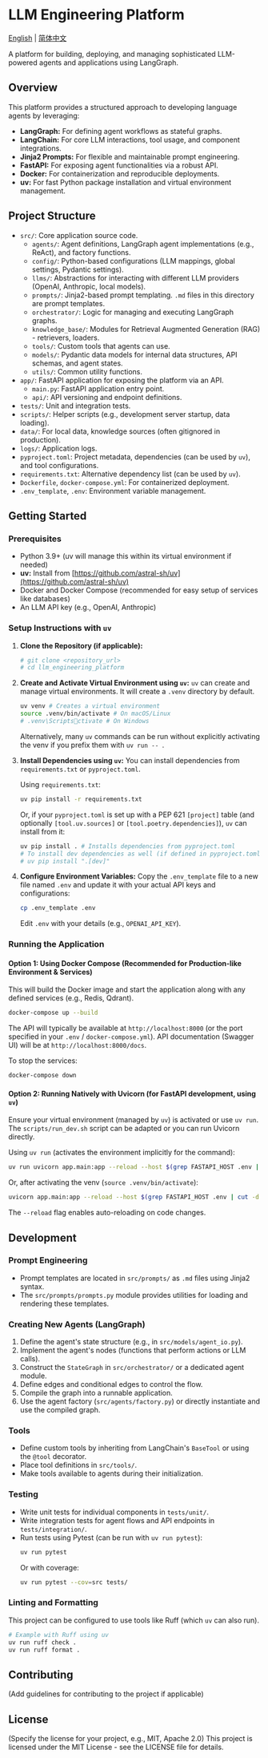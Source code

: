 # LLM Engineering Platform

[English](./README.md) | [简体中文](./README_zh.md)

A platform for building, deploying, and managing sophisticated LLM-powered agents and applications using LangGraph.

## Overview

This platform provides a structured approach to developing language agents by leveraging:
- **LangGraph:** For defining agent workflows as stateful graphs.
- **LangChain:** For core LLM interactions, tool usage, and component integrations.
- **Jinja2 Prompts:** For flexible and maintainable prompt engineering.
- **FastAPI:** For exposing agent functionalities via a robust API.
- **Docker:** For containerization and reproducible deployments.
- **uv:** For fast Python package installation and virtual environment management.

## Project Structure

- `src/`: Core application source code.
  - `agents/`: Agent definitions, LangGraph agent implementations (e.g., ReAct), and factory functions.
  - `config/`: Python-based configurations (LLM mappings, global settings, Pydantic settings).
  - `llms/`: Abstractions for interacting with different LLM providers (OpenAI, Anthropic, local models).
  - `prompts/`: Jinja2-based prompt templating. `.md` files in this directory are prompt templates.
  - `orchestrator/`: Logic for managing and executing LangGraph graphs.
  - `knowledge_base/`: Modules for Retrieval Augmented Generation (RAG) - retrievers, loaders.
  - `tools/`: Custom tools that agents can use.
  - `models/`: Pydantic data models for internal data structures, API schemas, and agent states.
  - `utils/`: Common utility functions.
- `app/`: FastAPI application for exposing the platform via an API.
  - `main.py`: FastAPI application entry point.
  - `api/`: API versioning and endpoint definitions.
- `tests/`: Unit and integration tests.
- `scripts/`: Helper scripts (e.g., development server startup, data loading).
- `data/`: For local data, knowledge sources (often gitignored in production).
- `logs/`: Application logs.
- `pyproject.toml`: Project metadata, dependencies (can be used by `uv`), and tool configurations.
- `requirements.txt`: Alternative dependency list (can be used by `uv`).
- `Dockerfile`, `docker-compose.yml`: For containerized deployment.
- `.env_template`, `.env`: Environment variable management.

## Getting Started

### Prerequisites

- Python 3.9+ (uv will manage this within its virtual environment if needed)
- **uv:** Install from [https://github.com/astral-sh/uv](https://github.com/astral-sh/uv)
- Docker and Docker Compose (recommended for easy setup of services like databases)
- An LLM API key (e.g., OpenAI, Anthropic)

### Setup Instructions with `uv`

1.  **Clone the Repository (if applicable):**
    ```bash
    # git clone <repository_url>
    # cd llm_engineering_platform
    ```

2.  **Create and Activate Virtual Environment using `uv`:**
    `uv` can create and manage virtual environments. It will create a `.venv` directory by default.
    ```bash
    uv venv # Creates a virtual environment
    source .venv/bin/activate # On macOS/Linux
    # .venv\Scriptsctivate # On Windows
    ```
    Alternatively, many `uv` commands can be run without explicitly activating the venv if you prefix them with `uv run -- `.

3.  **Install Dependencies using `uv`:**
    You can install dependencies from `requirements.txt` or `pyproject.toml`.

    Using `requirements.txt`:
    ```bash
    uv pip install -r requirements.txt
    ```
    Or, if your `pyproject.toml` is set up with a PEP 621 `[project]` table (and optionally `[tool.uv.sources]` or `[tool.poetry.dependencies]`), `uv` can install from it:
    ```bash
    uv pip install . # Installs dependencies from pyproject.toml
    # To install dev dependencies as well (if defined in pyproject.toml, e.g., under [project.optional-dependencies] or [tool.poetry.group.dev.dependencies]):
    # uv pip install ".[dev]" 
    ```

4.  **Configure Environment Variables:**
    Copy the `.env_template` file to a new file named `.env` and update it with your actual API keys and configurations:
    ```bash
    cp .env_template .env
    ```
    Edit `.env` with your details (e.g., `OPENAI_API_KEY`).

### Running the Application

#### Option 1: Using Docker Compose (Recommended for Production-like Environment & Services)

This will build the Docker image and start the application along with any defined services (e.g., Redis, Qdrant).
```bash
docker-compose up --build
```
The API will typically be available at `http://localhost:8000` (or the port specified in your `.env` / `docker-compose.yml`). API documentation (Swagger UI) will be at `http://localhost:8000/docs`.

To stop the services:
```bash
docker-compose down
```

#### Option 2: Running Natively with Uvicorn (for FastAPI development, using `uv`)

Ensure your virtual environment (managed by `uv`) is activated or use `uv run`.
The `scripts/run_dev.sh` script can be adapted or you can run Uvicorn directly.

Using `uv run` (activates the environment implicitly for the command):
```bash
uv run uvicorn app.main:app --reload --host $(grep FASTAPI_HOST .env | cut -d '=' -f2 || echo "0.0.0.0") --port $(grep FASTAPI_PORT .env | cut -d '=' -f2 || echo "8000")
```
Or, after activating the venv (`source .venv/bin/activate`):
```bash
uvicorn app.main:app --reload --host $(grep FASTAPI_HOST .env | cut -d '=' -f2 || echo "0.0.0.0") --port $(grep FASTAPI_PORT .env | cut -d '=' -f2 || echo "8000")
```
The `--reload` flag enables auto-reloading on code changes.

## Development

### Prompt Engineering
- Prompt templates are located in `src/prompts/` as `.md` files using Jinja2 syntax.
- The `src/prompts/prompts.py` module provides utilities for loading and rendering these templates.

### Creating New Agents (LangGraph)
1.  Define the agent's state structure (e.g., in `src/models/agent_io.py`).
2.  Implement the agent's nodes (functions that perform actions or LLM calls).
3.  Construct the `StateGraph` in `src/orchestrator/` or a dedicated agent module.
4.  Define edges and conditional edges to control the flow.
5.  Compile the graph into a runnable application.
6.  Use the agent factory (`src/agents/factory.py`) or directly instantiate and use the compiled graph.

### Tools
- Define custom tools by inheriting from LangChain's `BaseTool` or using the `@tool` decorator.
- Place tool definitions in `src/tools/`.
- Make tools available to agents during their initialization.

### Testing
- Write unit tests for individual components in `tests/unit/`.
- Write integration tests for agent flows and API endpoints in `tests/integration/`.
- Run tests using Pytest (can be run with `uv run pytest`):
  ```bash
  uv run pytest
  ```
  Or with coverage:
  ```bash
  uv run pytest --cov=src tests/
  ```

### Linting and Formatting
This project can be configured to use tools like Ruff (which `uv` can also run).
```bash
# Example with Ruff using uv
uv run ruff check .
uv run ruff format .
```

## Contributing
(Add guidelines for contributing to the project if applicable)

## License
(Specify the license for your project, e.g., MIT, Apache 2.0)
This project is licensed under the MIT License - see the LICENSE file for details.
